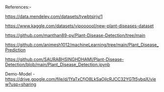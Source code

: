 References:-

https://data.mendeley.com/datasets/tywbtsjrjv/1

https://www.kaggle.com/datasets/vipoooool/new-plant-diseases-dataset

https://github.com/manthan89-py/Plant-Disease-Detection/tree/main

https://github.com/animesh1012/machineLearning/tree/main/Plant_Disease_Prediction

https://github.com/SAURABHSINGHDHAMI/Plant-Disease-Detection/blob/main/Plant_Disease_Detection.ipynb

Demo-Model - https://drive.google.com/file/d/1YaTxCfjO8LkSaOjlcRJCC32YGTt5ybqX/view?usp=sharing
